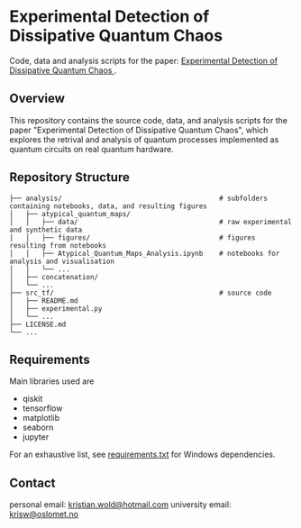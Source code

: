 # Experimental Detection of Dissipative Quantum Chaos

Code, data and analysis scripts for the paper: [Experimental Detection of Dissipative Quantum Chaos
](https://arxiv.org/pdf/2506.04325).

## Overview

This repository contains the source code, data, and analysis scripts for the paper "Experimental Detection of Dissipative Quantum Chaos", which explores the retrival and analysis of quantum processes implemented as quantum circuits on real quantum hardware.

## Repository Structure
```
├── analysis/                                       # subfolders containing notebooks, data, and resulting figures
│   ├── atypical_quantum_maps/  
│   │   ├── data/                                   # raw experimental and synthetic data
│   │   ├── figures/                                # figures resulting from notebooks
│   │   ├── Atypical_Quantum_Maps_Analysis.ipynb    # notebooks for analysis and visualisation
│   │   └── ...
│   ├── concatenation/
│   └── ...
├── src_tf/                                         # source code                 
│   ├── README.md
│   ├── experimental.py                   
│   └── ...
├── LICENSE.md
└── ...
```

## Requirements

Main libraries used are
- qiskit
- tensorflow
- matplotlib
- seaborn
- jupyter

For an exhaustive list, see [requirements.txt](requirements.txt) for Windows dependencies.

## Contact

personal email: kristian.wold@hotmail.com
university email: krisw@oslomet.no